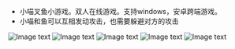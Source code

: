 * 小喵叉鱼小游戏。双人在线游戏。支持windows，安卓跨端游戏。
* 小喵和鱼可以互相发动攻击，也需要躲避对方的攻击

![Image text](https://raw.githubusercontent.com/shudal/catish/unity/readme/1579750808690.jpeg)
![Image text](https://raw.githubusercontent.com/shudal/catish/unity/readme/1579750811136.jpeg)
![Image text](https://raw.githubusercontent.com/shudal/catish/unity/readme/1579750813340.jpeg)
![Image text](https://raw.githubusercontent.com/shudal/catish/unity/readme/1579750816888.jpeg)
![Image text](https://raw.githubusercontent.com/shudal/catish/unity/readme/1579750819497.jpeg)
 